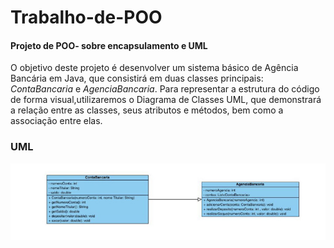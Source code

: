 # Trabalho-de-POO
#### Projeto de POO- sobre encapsulamento e UML
   O objetivo deste projeto é desenvolver um sistema básico de Agência Bancária em Java, que consistirá em duas classes principais: *ContaBancaria* e *AgenciaBancaria*. 
   Para representar a estrutura do código de forma visual,utilizaremos o Diagrama de Classes UML, que demonstrará a relação entre as classes, seus atributos e métodos, bem como a associação entre elas.

### UML
<img src="/Img/UML.jpg">


